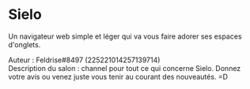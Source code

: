 # Sielo

Un navigateur web simple et léger qui va vous faire adorer ses espaces d'onglets.

Auteur : Feldrise#8497 (225221014257139714)  
Description du salon : channel pour tout ce qui concerne Sielo. Donnez votre avis ou venez juste vous tenir au courant des nouveautés. =D
